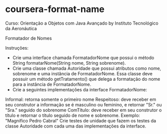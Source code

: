 # coursera-format-name
Curso: Orientação a Objetos com Java Avançado by Instituto Tecnológico da Aeronáutica

Formatador de Nomes

Instruções:
- Crie uma interface chamada FormatadorNome que possui o método String formatarNome(String nome, String sobrenome).
- Crie uma classe chamada Autoridade que possui atributos como nome, sobrenome e uma instância de FormatadorNome. Essa classe deve possuir um método getTratamento() que delega a formatação do nome para a instância de FormatadorNome.
- Crie a seguintes implementações da interface FormatadorNome:

Informal: retorna somente o primeiro nome
Respeitoso: deve receber em seu construtor a informação se é masculino ou feminino, e retornar "Sr." ou "Sra." seguido do sobrenome
ComTítulo: deve receber em seu construtor o título e retornar o título seguido de nome e sobrenome. Exemplo: "Magnífico Pedro Cabral"
Crie testes de unidade que fazem os testes da classe Autoridade com cada uma das implementações da interface. 
